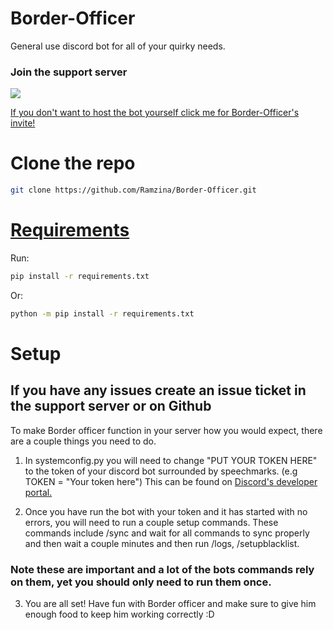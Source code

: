 # Border-Officer

General use discord bot for all of your quirky needs.

### Join the support server

[![](https://discord.com/api/guilds/733219077744754750/embed.png)](https://discord.gg/3PhGf6yHuS)


[If you don't want to host the bot yourself click me for Border-Officer's invite!](https://discord.com/api/oauth2/authorize?client_id=1124440015825551512&permissions=8&scope=bot%20applications.commands)

# Clone the repo

```bash
git clone https://github.com/Ramzina/Border-Officer.git
```

# [Requirements](https://github.com/Ramzina/Border-Officer/blob/main/requirements.txt)

Run:
```bash
pip install -r requirements.txt
```
Or:
```bash
python -m pip install -r requirements.txt
```

# Setup
 ## If you have any issues create an issue ticket in the support server or on Github
To make Border officer function in your server how you would expect, there are a couple things you need to do.

1) In systemconfig.py you will need to change "PUT YOUR TOKEN HERE" to the token of your discord bot surrounded by speechmarks. (e.g TOKEN = "Your token here") This can be found on [Discord's developer portal.](https://discord.com/developers/applications)

2) Once you have run the bot with your token and it has started with no errors, you will need to run a couple setup commands. These commands include /sync and wait for all commands to sync properly and then wait a couple minutes and then run /logs, /setupblacklist.
 
### Note these are important and a lot of the bots commands rely on them, yet you should only need to run them once.

3) You are all set! Have fun with Border officer and make sure to give him enough food to keep him working correctly :D
